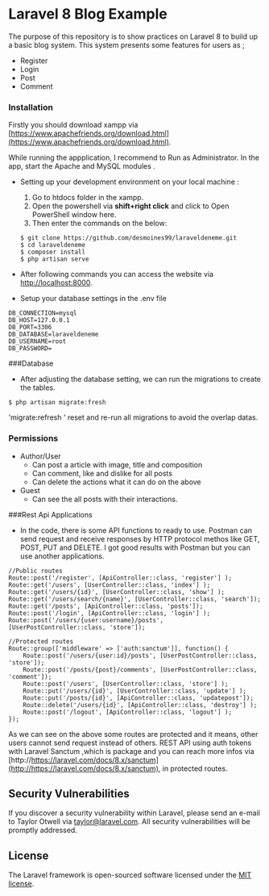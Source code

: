 # Laravel 8 Blog Example

The purpose of this repository is to show practices on Laravel 8 to build up a basic blog system. This system presents some features for users as ;
- Register
- Login
- Post
- Comment

### Installation

Firstly you should download xampp via [https://www.apachefriends.org/download.html](https://www.apachefriends.org/download.html).

While running the appplication, I recommend to Run as Administrator. In the app, start the Apache and MySQL modules .


- Setting up your development environment on your local machine :
	1.  Go to htdocs folder in the xampp.
	2.  Open the powershell via **shift+right click** and click to Open PowerShell window here.
	3. Then enter the commands on the below:
    ```	
    $ git clone https://github.com/desmoines99/laraveldeneme.git
    $ cd laraveldeneme
    $ composer install 
    $ php artisan serve
    ```

- After following commands you can access the website via [http://localhost:8000](http://localhost:8000).

- Setup your database settings in the .env file 

```
DB_CONNECTION=mysql
DB_HOST=127.0.0.1
DB_PORT=3306
DB_DATABASE=laraveldeneme
DB_USERNAME=root
DB_PASSWORD=
```
###Database

- After adjusting the database setting, we can run the migrations to create the tables.
```
$ php artisan migrate:fresh
```
'migrate:refresh ' reset and re-run all migrations to avoid the overlap datas.

### Permissions
- Author/User
	- Can post a article with image, title and composition
	- Can comment, like and dislike for all posts
	- Can delete the actions what it can do on the above
- Guest
	- Can see the all posts with their interactions.

###Rest Api Applications
- In the code, there is some API functions to ready to use. Postman can send request and receive responses by HTTP protocol methos like GET, POST, PUT and DELETE. I got good results with Postman but you can use another applications.

```
//Public routes
Route::post('/register', [ApiController::class, 'register'] );
Route::get('/users', [UserController::class, 'index'] );
Route::get('/users/{id}', [UserController::class, 'show'] );
Route::get('/users/search/{name}', [UserController::class, 'search']);
Route::get('/posts', [ApiController::class, 'posts']);
Route::post('/login', [ApiController::class, 'login'] );
Route::post('/users/{user:username}/posts', [UserPostController::class, 'store']);

//Protected routes
Route::group(['middleware' => ['auth:sanctum']], function() {
    Route::post('/users/{user:id}/posts', [UserPostController::class, 'store']);
    Route::post('/posts/{post}/comments', [UserPostController::class, 'comment']);
    Route::post('/users', [UserController::class, 'store'] );
    Route::put('/users/{id}', [UserController::class, 'update'] );
    Route::put('/posts/{id}', [ApiController::class, 'updatepost']);
    Route::delete('/users/{id}', [ApiController::class, 'destroy'] );
    Route::post('/logout', [ApiController::class, 'logout'] );
});
```
As we can see on the above some routes are protected and it means, other users cannot send request instead of others. REST API using auth tokens with Laravel Sanctum ,which is package and you can reach more infos via [http://https://laravel.com/docs/8.x/sanctum](http://https://laravel.com/docs/8.x/sanctum), in protected routes. 


## Security Vulnerabilities

If you discover a security vulnerability within Laravel, please send an e-mail to Taylor Otwell via [taylor@laravel.com](mailto:taylor@laravel.com). All security vulnerabilities will be promptly addressed.

## License

The Laravel framework is open-sourced software licensed under the [MIT license](https://opensource.org/licenses/MIT).
